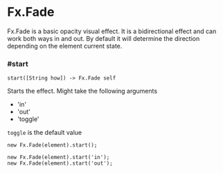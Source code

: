 # Fx.Fade

Fx.Fade is a basic opacity visual effect. It is a bidirectional effect and
can work both ways in and out. By default it will determine the direction
depending on the element current state.

### #start

    start([String how]) -> Fx.Fade self

Starts the effect. Might take the following arguments
  
* 'in'
* 'out'
* 'toggle'

`toggle` is the default value

    new Fx.Fade(element).start();
    
    new Fx.Fade(element).start('in');
    new Fx.Fade(element).start('out');